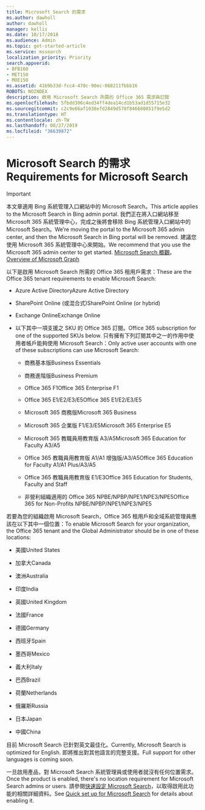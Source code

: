 ```yaml
---
title: Microsoft Search 的需求
ms.author: dawholl
author: dawholl
manager: kellis
ms.date: 10/17/2018
ms.audience: Admin
ms.topic: get-started-article
ms.service: mssearch
localization_priority: Priority
search.appverid:
- BFB160
- MET150
- MOE150
ms.assetid: 41b9b33d-fcc4-470c-90ec-068211fbbb16
ROBOTS: NOINDEX
description: 啟用 Microsoft Search 所需的 Office 365 需求與訂閱
ms.openlocfilehash: 5fbdd306c4ed34ff4dea14cd1b53ad1d55715e32
ms.sourcegitcommit: c2c9e66af1038efd2849d578f846680851f9e5d2
ms.translationtype: HT
ms.contentlocale: zh-TW
ms.lasthandoff: 08/27/2019
ms.locfileid: "36639872"
---
```

# <a name="requirements-for-microsoft-search"></a><span data-ttu-id="c7ff5-103">Microsoft Search 的需求</span><span class="sxs-lookup"><span data-stu-id="c7ff5-103">Requirements for Microsoft Search</span></span>

> [!IMPORTANT]
> <span data-ttu-id="c7ff5-104">本文章適用 Bing 系統管理入口網站中的 Microsoft Search。</span><span class="sxs-lookup"><span data-stu-id="c7ff5-104">This article applies to the Microsoft Search in Bing admin portal.</span></span> <span data-ttu-id="c7ff5-105">我們正在將入口網站移至 Microsoft 365 系統管理中心，完成之後將會移除 Bing 系統管理入口網站中的 Microsoft Search。</span><span class="sxs-lookup"><span data-stu-id="c7ff5-105">We’re moving the portal to the Microsoft 365 admin center, and then the Microsoft Search in Bing portal will be removed.</span></span> <span data-ttu-id="c7ff5-106">建議您使用 Microsoft 365 系統管理中心來開始。</span><span class="sxs-lookup"><span data-stu-id="c7ff5-106">We recommend that you use the Microsoft 365 admin center to get started.</span></span> <span data-ttu-id="c7ff5-107">[Microsoft Search 概觀](overview-microsoft-search.md)。</span><span class="sxs-lookup"><span data-stu-id="c7ff5-107">[Overview of Microsoft Graph](overview-microsoft-search.md)</span></span>

<span data-ttu-id="c7ff5-108">以下是啟用 Microsoft Search 所需的 Office 365 租用戶需求：</span><span class="sxs-lookup"><span data-stu-id="c7ff5-108">These are the Office 365 tenant requirements to enable Microsoft Search:</span></span> 
  
- <span data-ttu-id="c7ff5-109">Azure Active Directory</span><span class="sxs-lookup"><span data-stu-id="c7ff5-109">Azure Active Directory</span></span>
    
- <span data-ttu-id="c7ff5-110">SharePoint Online (或混合式)</span><span class="sxs-lookup"><span data-stu-id="c7ff5-110">SharePoint Online (or hybrid)</span></span>
    
- <span data-ttu-id="c7ff5-111">Exchange Online</span><span class="sxs-lookup"><span data-stu-id="c7ff5-111">Exchange Online</span></span>
    
- <span data-ttu-id="c7ff5-112">以下其中一項支援之 SKU 的 Office 365 訂閱。</span><span class="sxs-lookup"><span data-stu-id="c7ff5-112">Office 365 subscription for one of the supported SKUs below.</span></span> <span data-ttu-id="c7ff5-113">只有擁有下列訂閱其中之一的作用中使用者帳戶能夠使用 Microsoft Search：</span><span class="sxs-lookup"><span data-stu-id="c7ff5-113">Only active user accounts with one of these subscriptions can use Microsoft Search:</span></span>
    
  - <span data-ttu-id="c7ff5-114">商務基本版</span><span class="sxs-lookup"><span data-stu-id="c7ff5-114">Business Essentials</span></span>
    
  - <span data-ttu-id="c7ff5-115">商務進階版</span><span class="sxs-lookup"><span data-stu-id="c7ff5-115">Business Premium</span></span>
    
  - <span data-ttu-id="c7ff5-116">Office 365 F1</span><span class="sxs-lookup"><span data-stu-id="c7ff5-116">Office 365 Enterprise F1</span></span>
    
  - <span data-ttu-id="c7ff5-117">Office 365 E1/E2/E3/E5</span><span class="sxs-lookup"><span data-stu-id="c7ff5-117">Office 365 E1/E2/E3/E5</span></span>
    
  - <span data-ttu-id="c7ff5-118">Microsoft 365 商務版</span><span class="sxs-lookup"><span data-stu-id="c7ff5-118">Microsoft 365 Business</span></span>
    
  - <span data-ttu-id="c7ff5-119">Microsoft 365 企業版 F1/E3/E5</span><span class="sxs-lookup"><span data-stu-id="c7ff5-119">Microsoft 365 Enterprise E5</span></span>
    
  - <span data-ttu-id="c7ff5-120">Microsoft 365 教職員用教育版 A3/A5</span><span class="sxs-lookup"><span data-stu-id="c7ff5-120">Microsoft 365 Education for Faculty A3/A5</span></span>
    
  - <span data-ttu-id="c7ff5-121">Office 365 教職員用教育版 A1/A1 增強版/A3/A5</span><span class="sxs-lookup"><span data-stu-id="c7ff5-121">Office 365 Education for Faculty A1/A1 Plus/A3/A5</span></span>
    
  - <span data-ttu-id="c7ff5-122">Office 365 教職員用教育版 E1/E3</span><span class="sxs-lookup"><span data-stu-id="c7ff5-122">Office 365 Education for Students, Faculty and Staff</span></span>
    
  - <span data-ttu-id="c7ff5-123">非營利組織適用的 Office 365 NPBE/NPBP/NPE1/NPE3/NPE5</span><span class="sxs-lookup"><span data-stu-id="c7ff5-123">Office 365 for Non-Profits NPBE/NPBP/NPE1/NPE3/NPE5</span></span>
    
<span data-ttu-id="c7ff5-124">若要為您的組織啟用 Microsoft Search，Office 365 租用戶和全域系統管理員應該在以下其中一個位置：</span><span class="sxs-lookup"><span data-stu-id="c7ff5-124">To enable Microsoft Search for your organization, the Office 365 tenant and the Global Administrator should be in one of these locations:</span></span>
  
- <span data-ttu-id="c7ff5-125">美國</span><span class="sxs-lookup"><span data-stu-id="c7ff5-125">United States</span></span>
    
- <span data-ttu-id="c7ff5-126">加拿大</span><span class="sxs-lookup"><span data-stu-id="c7ff5-126">Canada</span></span>
    
- <span data-ttu-id="c7ff5-127">澳洲</span><span class="sxs-lookup"><span data-stu-id="c7ff5-127">Australia</span></span>
    
- <span data-ttu-id="c7ff5-128">印度</span><span class="sxs-lookup"><span data-stu-id="c7ff5-128">India</span></span>
    
- <span data-ttu-id="c7ff5-129">英國</span><span class="sxs-lookup"><span data-stu-id="c7ff5-129">United Kingdom</span></span>
    
- <span data-ttu-id="c7ff5-130">法國</span><span class="sxs-lookup"><span data-stu-id="c7ff5-130">France</span></span>
    
- <span data-ttu-id="c7ff5-131">德國</span><span class="sxs-lookup"><span data-stu-id="c7ff5-131">Germany</span></span>
  
- <span data-ttu-id="c7ff5-132">西班牙</span><span class="sxs-lookup"><span data-stu-id="c7ff5-132">Spain</span></span>
    
- <span data-ttu-id="c7ff5-133">墨西哥</span><span class="sxs-lookup"><span data-stu-id="c7ff5-133">Mexico</span></span>
    
- <span data-ttu-id="c7ff5-134">義大利</span><span class="sxs-lookup"><span data-stu-id="c7ff5-134">Italy</span></span>
    
- <span data-ttu-id="c7ff5-135">巴西</span><span class="sxs-lookup"><span data-stu-id="c7ff5-135">Brazil</span></span>
    
- <span data-ttu-id="c7ff5-136">荷蘭</span><span class="sxs-lookup"><span data-stu-id="c7ff5-136">Netherlands</span></span>
    
- <span data-ttu-id="c7ff5-137">俄羅斯</span><span class="sxs-lookup"><span data-stu-id="c7ff5-137">Russia</span></span>
    
- <span data-ttu-id="c7ff5-138">日本</span><span class="sxs-lookup"><span data-stu-id="c7ff5-138">Japan</span></span>

- <span data-ttu-id="c7ff5-139">中國</span><span class="sxs-lookup"><span data-stu-id="c7ff5-139">China</span></span>
 
<span data-ttu-id="c7ff5-140">目前 Microsoft Search 已針對英文最佳化。</span><span class="sxs-lookup"><span data-stu-id="c7ff5-140">Currently, Microsoft Search is optimized for English.</span></span> <span data-ttu-id="c7ff5-141">即將推出對其他語言的完整支援。</span><span class="sxs-lookup"><span data-stu-id="c7ff5-141">Full support for other languages is coming soon.</span></span>

<span data-ttu-id="c7ff5-142">一旦啟用產品，對 Microsoft Search 系統管理員或使用者就沒有任何位置需求。</span><span class="sxs-lookup"><span data-stu-id="c7ff5-142">Once the product is enabled, there's no location requirement for Microsoft Search admins or users.</span></span> <span data-ttu-id="c7ff5-143">請參閱[快速設定 Microsoft Search](quick-set-up.md)，以取得啟用此功能的相關詳細資料。</span><span class="sxs-lookup"><span data-stu-id="c7ff5-143">See [Quick set up for Microsoft Search](quick-set-up.md) for details about enabling it.</span></span> 

  

